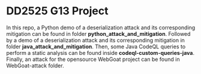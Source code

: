 # DD2525 G13 Project

In this repo, a Python demo of a deserialization attack and its corresponding mitigation can be found in folder **python_attack_and_mitigation**. 
Followed by a demo of a deserialization attack and its corresponding mitigation in folder **java_attack_and_mitigation**. 
Then, some Java CodeQL queries to perform a static analysis can be found inside **codeql-custom-queries-java**.
Finally, an attack for the opensource WebGoat project can be found in WebGoat-attack folder.
